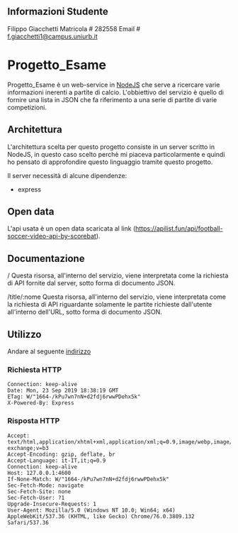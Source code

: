 ## Informazioni Studente

Filippo Giacchetti
Matricola # 282558
Email # f.giacchetti1@campus.uniurb.it

# Progetto_Esame  

Progetto_Esame è un web-service  in [NodeJS](https://nodejs.org/) che serve a ricercare varie informazioni inerenti a partite di calcio. L'obbiettivo del servizio è quello di fornire una lista in JSON che fa riferimento a una serie di partite di varie competizioni.

## Architettura

L'architettura scelta per questo progetto consiste in un server scritto in NodeJS, in questo caso scelto perchè mi piaceva particolarmente e quindi ho pensato di approfondire questo linguaggio tramite questo progetto.

Il server necessità di alcune dipendenze:
- express

## Open data 

L'api usata è un open data scaricata al link (https://apilist.fun/api/football-soccer-video-api-by-scorebat).

## Documentazione

/
Questa risorsa, all'interno del servizio, viene interpretata come la richiesta di API fornite dal server, sotto forma di documento JSON.

/title/:nome
Questa risorsa, all'interno del servizio, viene interpretata come la richiesta di API riguardante solamente le partite richieste dall'utente all'interno dell'URL, sotto forma di documento JSON.

## Utilizzo

Andare al seguente [indirizzo](https://giacche18-progetto-esame.glitch.me/)


### Richiesta HTTP

``` http
Connection: keep-alive
Date: Mon, 23 Sep 2019 18:38:19 GMT
ETag: W/"1664-/kPu7wn7nN+d2fdj6rwwPDehx5k"
X-Powered-By: Express
``` 

### Risposta HTTP

``` http
Accept: text/html,application/xhtml+xml,application/xml;q=0.9,image/webp,image/apng,*/*;q=0.8,application/signed-exchange;v=b3
Accept-Encoding: gzip, deflate, br
Accept-Language: it-IT,it;q=0.9
Connection: keep-alive
Host: 127.0.0.1:4600
If-None-Match: W/"1664-/kPu7wn7nN+d2fdj6rwwPDehx5k"
Sec-Fetch-Mode: navigate
Sec-Fetch-Site: none
Sec-Fetch-User: ?1
Upgrade-Insecure-Requests: 1
User-Agent: Mozilla/5.0 (Windows NT 10.0; Win64; x64) AppleWebKit/537.36 (KHTML, like Gecko) Chrome/76.0.3809.132 Safari/537.36
``` 